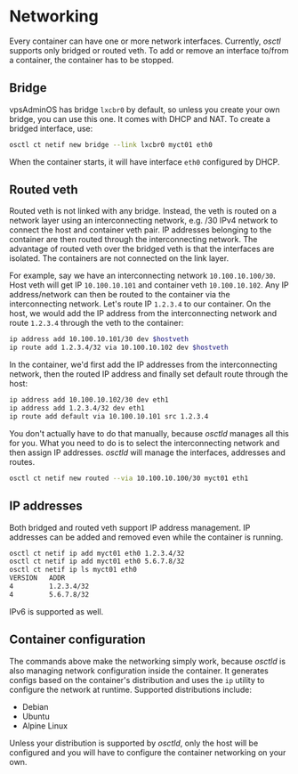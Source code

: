 # Networking
Every container can have one or more network interfaces. Currently, *osctl*
supports only bridged or routed veth. To add or remove an interface to/from
a container, the container has to be stopped.

## Bridge
vpsAdminOS has bridge `lxcbr0` by default, so unless you create your own bridge,
you can use this one. It comes with DHCP and NAT. To create a bridged interface,
use:

```bash
osctl ct netif new bridge --link lxcbr0 myct01 eth0
```

When the container starts, it will have interface `eth0` configured by DHCP.

## Routed veth
Routed veth is not linked with any bridge. Instead, the veth is routed on
a network layer using an interconnecting network, e.g. /30 IPv4 network
to connect the host and container veth pair. IP addresses belonging to the
container are then routed through the interconnecting network.
The advantage of routed veth over the bridged veth is that the interfaces are
isolated. The containers are not connected on the link layer.

For example, say we have an interconnecting network `10.100.10.100/30`. Host
veth will get IP `10.100.10.101` and container veth `10.100.10.102`.
Any IP address/network can then be routed to the container via the interconnecting
network. Let's route IP `1.2.3.4` to our container. On the host, we would add
the IP address from the interconnecting network and route `1.2.3.4` through
the veth to the container:

```bash
ip address add 10.100.10.101/30 dev $hostveth
ip route add 1.2.3.4/32 via 10.100.10.102 dev $hostveth
```

In the container, we'd first add the IP addresses from the interconnecting
network, then the routed IP address and finally set default route through
the host:

```bash
ip address add 10.100.10.102/30 dev eth1
ip address add 1.2.3.4/32 dev eth1
ip route add default via 10.100.10.101 src 1.2.3.4
```

You don't actually have to do that manually, because *osctld* manages all this
for you. What you need to do is to select the interconnecting network and then
assign IP addresses. *osctld* will manage the interfaces, addresses and routes.

```bash
osctl ct netif new routed --via 10.100.10.100/30 myct01 eth1
```

## IP addresses
Both bridged and routed veth support IP address management. IP addresses can
be added and removed even while the container is running.

```bash
osctl ct netif ip add myct01 eth0 1.2.3.4/32
osctl ct netif ip add myct01 eth0 5.6.7.8/32
osctl ct netif ip ls myct01 eth0
VERSION   ADDR       
4         1.2.3.4/32
4         5.6.7.8/32
```

IPv6 is supported as well.

## Container configuration
The commands above make the networking simply work, because *osctld* is also
managing network configuration inside the container. It generates configs
based on the container's distribution and uses the `ip` utility to configure
the network at runtime. Supported distributions include:

 - Debian
 - Ubuntu
 - Alpine Linux

Unless your distribution is supported by *osctld*, only the host will be
configured and you will have to configure the container networking on your own.
